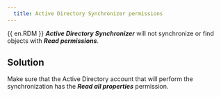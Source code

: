 ```yaml
---
  title: Active Directory Synchronizer permissions
---
```

{{ en.RDM }} ***Active Directory Synchronizer*** will not synchronize or find objects with ***Read permissions***.
## Solution
Make sure that the Active Directory account that will perform the synchronization has the ***Read all properties*** permission.
